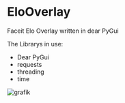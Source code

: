 # EloOverlay
Faceit Elo Overlay written in dear PyGui

The Librarys in use:
- Dear PyGui
- requests
- threading
- time

![grafik](https://user-images.githubusercontent.com/52736876/111025577-48f99e00-83e5-11eb-991b-01930aa7cf5f.png)

